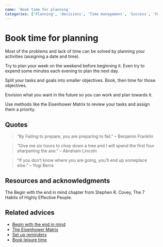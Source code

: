 ```yaml
---
name: 'Book time for planning'
Categories: ['Planning', 'Decisions', 'Time management', 'Success', 'Fulfillment', 'Time', 'Productivity', 'Goals', 'Future']
---
```

# Book time for planning

Most of the problems and lack of time can be solved by planning your activities (assigning a date and time).

Try to plan your week on the weekend before beginning it. Even try to expend some minutes each evening to plan the next day.

Split your tasks and goals into smaller objectives. Book, then time for those objectives.

Envision what you want in the future so you can work and plan towards it.

Use methods like the Eisenhower Matrix to review your tasks and assign them a priority.

## Quotes

> “By Failing to prepare, you are preparing to fail.” – Benjamin Franklin

> “Give me six hours to chop down a tree and I will spend the first four sharpening the axe.” – Abraham Lincoln

> “If you don’t know where you are going, you’ll end up someplace else.” – Yogi Berra

## Resources and acknowledgments

The Begin with the end in mind chapter from Stephen R. Covey, The 7 Habits of Highly Effective People.

## Related advices

- [Begin with the end in mind](Begin%20with%20the%20end%20in%20mind/index.md)
- [The Eisenhower Matrix](The%20Eisenhower%20Matrix/index.md)
- [Set up reminders](Set%20up%20reminders/index.md)
- [Book leisure time](Book%20leisure%20time/index.md)